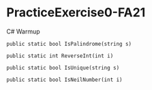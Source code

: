 # PracticeExercise0-FA21
C# Warmup

`public static bool IsPalindrome(string s) `

`public static int ReverseInt(int i)`

`public static bool IsUnique(string s) `

`public static bool IsNeilNumber(int i)`
